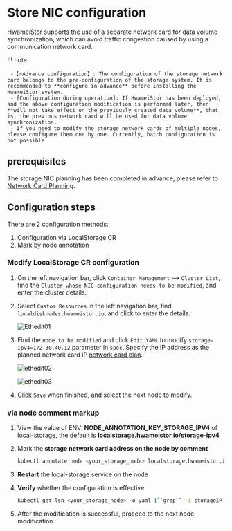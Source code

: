 # Store NIC configuration

HwameiStor supports the use of a separate network card for data volume synchronization, which can avoid traffic congestion caused by using a communication network card.

!!! note

     -【🔥Advance configuration】: The configuration of the storage network card belongs to the pre-configuration of the storage system. It is recommended to **configure in advance** before installing the HwameiStor system.
     - [Configuration during operation]: If HwameiStor has been deployed, and the above configuration modification is performed later, then **will not take effect on the previously created data volume**, that is, the previous network card will be used for data volume synchronization.
     - If you need to modify the storage network cards of multiple nodes, please configure them one by one. Currently, batch configuration is not possible

## prerequisites

The storage NIC planning has been completed in advance, please refer to [Network Card Planning](../../../network/plans/ethplan.md).

## Configuration steps

There are 2 configuration methods:

1. Configuration via LocalStorage CR
2. Mark by node annotation

### Modify LocalStorage CR configuration

1. On the left navigation bar, click `Container Management` —> `Cluster List`, find the `Cluster whose NIC configuration needs to be modified`, and enter the cluster details.

2. Select `Custom Resources` in the left navigation bar, find `localdisknodes.hwameistor.io`, and click to enter the details.

     ![Ethedit01](https://docs.daocloud.io/daocloud-docs-images/docs/storage/images/ethEdit01.jpg)

3. Find the `node to be modified` and click `Edit YAML` to modify `storage-ipv4=172.30.40.12` parameter in `spec`,
    Specify the IP address as the planned network card IP [network card plan](../../../network/plans/ethplan.md).
    
     ![ethedit02](https://docs.daocloud.io/daocloud-docs-images/docs/storage/images/ethedit02.jpg)
    
     ![ethedit03](https://docs.daocloud.io/daocloud-docs-images/docs/storage/images/editeth03.jpg)

4. Click `Save` when finished, and select the next node to modify.

### via node comment markup

1. View the value of ENV: **NODE_ANNOTATION_KEY_STORAGE_IPV4** of local-storage, the default is
     **[localstorage.hwameistor.io/storage-ipv4](http://localstorage.hwameistor.io/storage-ipv4)**

2. Mark the **storage network card address on the node by comment**

     ```sh
     kubectl annotate node <your_storage_node> localstorage.hwameistor.io``/storage-ipv4``=172.30.46.12
     ```

3. **Restart** the local-storage service on the node

4. **Verify** whether the configuration is effective

     ```sh
     kubectl get lsn <your_storage_node> -o yaml |``grep`` -i storageIP
     ```

5. After the modification is successful, proceed to the next node modification.